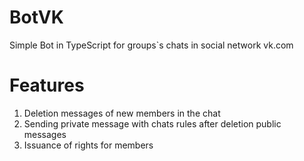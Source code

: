 # BotVK
Simple Bot in TypeScript for groups`s chats in social network vk.com

# Features
1. Deletion messages of new members in the chat
2. Sending private message with chats rules after deletion public messages
3. Issuance of rights for members
